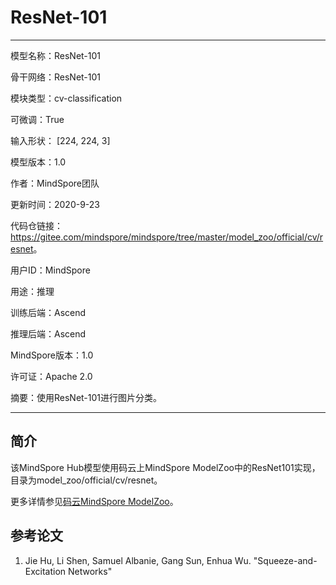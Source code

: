 # ResNet-101

---

模型名称：ResNet-101

骨干网络：ResNet-101

模块类型：cv-classification

可微调：True

输入形状： [224, 224, 3]

模型版本：1.0

作者：MindSpore团队

更新时间：2020-9-23

代码仓链接：<https://gitee.com/mindspore/mindspore/tree/master/model_zoo/official/cv/resnet>。

用户ID：MindSpore

用途：推理

训练后端：Ascend

推理后端：Ascend

MindSpore版本：1.0

许可证：Apache 2.0

摘要：使用ResNet-101进行图片分类。

---

## 简介

该MindSpore Hub模型使用码云上MindSpore ModelZoo中的ResNet101实现，目录为model_zoo/official/cv/resnet。

更多详情参见[码云MindSpore ModelZoo](https://gitee.com/mindspore/mindspore/blob/master/model_zoo/official/cv/resnet/README.md)。

## 参考论文

1. Jie Hu, Li Shen, Samuel Albanie, Gang Sun, Enhua Wu. "Squeeze-and-Excitation Networks"
